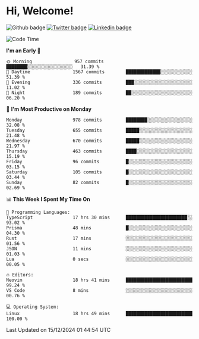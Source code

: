   # Hi, Welcome!
  ![Github badge](https://img.shields.io/github/followers/kraken-afk.svg?style=social&label=Follow&maxAge=2592000)
  [![Twitter badge](https://img.shields.io/badge/-Twitter-00acee?style=flat-square&logo=Twitter&logoColor=white)](https://twitter.com/trshppl)
  [![Linkedin badge](https://img.shields.io/badge/LinkedIn-0077B5?style=flat-square&logo=linkedin&logoColor=white)](https://www.linkedin.com/in/noveanrer)
<!--START_SECTION:waka-->
![Code Time](http://img.shields.io/badge/Code%20Time-529%20hrs%2027%20mins-blue)

**I'm an Early 🐤** 

```text
🌞 Morning                957 commits         ████████░░░░░░░░░░░░░░░░░   31.39 % 
🌆 Daytime                1567 commits        █████████████░░░░░░░░░░░░   51.39 % 
🌃 Evening                336 commits         ███░░░░░░░░░░░░░░░░░░░░░░   11.02 % 
🌙 Night                  189 commits         ██░░░░░░░░░░░░░░░░░░░░░░░   06.20 % 
```
📅 **I'm Most Productive on Monday** 

```text
Monday                   978 commits         ████████░░░░░░░░░░░░░░░░░   32.08 % 
Tuesday                  655 commits         █████░░░░░░░░░░░░░░░░░░░░   21.48 % 
Wednesday                670 commits         █████░░░░░░░░░░░░░░░░░░░░   21.97 % 
Thursday                 463 commits         ████░░░░░░░░░░░░░░░░░░░░░   15.19 % 
Friday                   96 commits          █░░░░░░░░░░░░░░░░░░░░░░░░   03.15 % 
Saturday                 105 commits         █░░░░░░░░░░░░░░░░░░░░░░░░   03.44 % 
Sunday                   82 commits          █░░░░░░░░░░░░░░░░░░░░░░░░   02.69 % 
```


📊 **This Week I Spent My Time On** 

```text
💬 Programming Languages: 
TypeScript               17 hrs 30 mins      ███████████████████████░░   93.02 % 
Prisma                   48 mins             █░░░░░░░░░░░░░░░░░░░░░░░░   04.30 % 
Rust                     17 mins             ░░░░░░░░░░░░░░░░░░░░░░░░░   01.56 % 
JSON                     11 mins             ░░░░░░░░░░░░░░░░░░░░░░░░░   01.03 % 
Lua                      0 secs              ░░░░░░░░░░░░░░░░░░░░░░░░░   00.05 % 

🔥 Editors: 
Neovim                   18 hrs 41 mins      █████████████████████████   99.24 % 
VS Code                  8 mins              ░░░░░░░░░░░░░░░░░░░░░░░░░   00.76 % 

💻 Operating System: 
Linux                    18 hrs 49 mins      █████████████████████████   100.00 % 
```


 Last Updated on 15/12/2024 01:44:54 UTC
<!--END_SECTION:waka-->